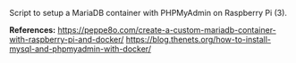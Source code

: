 Script to setup a MariaDB container with PHPMyAdmin on Raspberry Pi (3).

**References:**
https://peppe8o.com/create-a-custom-mariadb-container-with-raspberry-pi-and-docker/
https://blog.thenets.org/how-to-install-mysql-and-phpmyadmin-with-docker/
